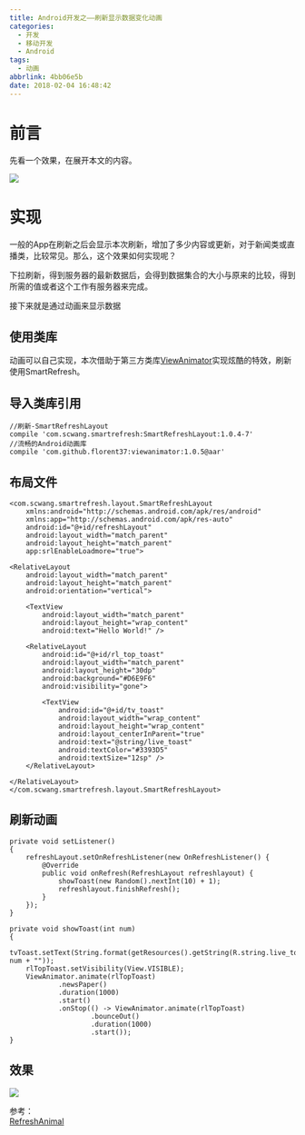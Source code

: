 ```yaml
---
title: Android开发之——刷新显示数据变化动画
categories:
  - 开发
  - 移动开发
  - Android
tags:
  - 动画
abbrlink: 4bb06e5b
date: 2018-02-04 16:48:42
---
```

# 前言
先看一个效果，在展开本文的内容。  

![][1]
<!--more-->
# 实现
一般的App在刷新之后会显示本次刷新，增加了多少内容或更新，对于新闻类或直播类，比较常见。那么，这个效果如何实现呢？  

下拉刷新，得到服务器的最新数据后，会得到数据集合的大小与原来的比较，得到所需的值或者这个工作有服务器来完成。    

接下来就是通过动画来显示数据

## 使用类库
动画可以自己实现，本次借助于第三方类库[ViewAnimator][2]实现炫酷的特效，刷新使用SmartRefresh。  
## 导入类库引用
	//刷新-SmartRefreshLayout
    compile 'com.scwang.smartrefresh:SmartRefreshLayout:1.0.4-7'
    //流畅的Android动画库
    compile 'com.github.florent37:viewanimator:1.0.5@aar'
## 布局文件
	<com.scwang.smartrefresh.layout.SmartRefreshLayout
    	xmlns:android="http://schemas.android.com/apk/res/android"
    	xmlns:app="http://schemas.android.com/apk/res-auto"
    	android:id="@+id/refreshLayout"
    	android:layout_width="match_parent"
    	android:layout_height="match_parent"
    	app:srlEnableLoadmore="true">

    <RelativeLayout
        android:layout_width="match_parent"
        android:layout_height="match_parent"
        android:orientation="vertical">

        <TextView
            android:layout_width="match_parent"
            android:layout_height="wrap_content"
            android:text="Hello World!" />

        <RelativeLayout
            android:id="@+id/rl_top_toast"
            android:layout_width="match_parent"
            android:layout_height="30dp"
            android:background="#D6E9F6"
            android:visibility="gone">

            <TextView
                android:id="@+id/tv_toast"
                android:layout_width="wrap_content"
                android:layout_height="wrap_content"
                android:layout_centerInParent="true"
                android:text="@string/live_toast"
                android:textColor="#3393D5"
                android:textSize="12sp" />
        </RelativeLayout>

    </RelativeLayout>
	</com.scwang.smartrefresh.layout.SmartRefreshLayout>
## 刷新动画
	private void setListener() 
	{
        refreshLayout.setOnRefreshListener(new OnRefreshListener() {
            @Override
            public void onRefresh(RefreshLayout refreshlayout) {
                showToast(new Random().nextInt(10) + 1);
                refreshlayout.finishRefresh();
            }
        });
    }

    private void showToast(int num) 
	{
        tvToast.setText(String.format(getResources().getString(R.string.live_toast), num + ""));
        rlTopToast.setVisibility(View.VISIBLE);
        ViewAnimator.animate(rlTopToast)
                .newsPaper()
                .duration(1000)
                .start()
                .onStop(() -> ViewAnimator.animate(rlTopToast)
                        .bounceOut()
                        .duration(1000)
                        .start());
    }
## 效果
![][3]

参考：  
[RefreshAnimal][4]

[1]: https://images.pgzxc.com/android-refresh_animal.png
[2]: https://github.com/florent37/ViewAnimator
[3]: https://images.pgzxc.com/android-refresh.gif
[4]: https://github.com/PGzxc/RefreshAnimal